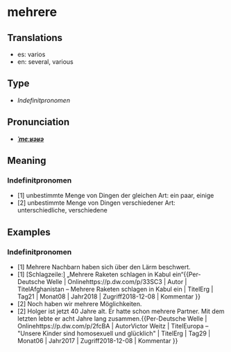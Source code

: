 # mehrere
## Translations
- es: varios
- en: several, various
## Type
- _Indefinitpronomen_
## Pronunciation
- **_[ˈmeːʁəʁə](https://commons.wikimedia.org/wiki/File:De-mehrere.ogg)_**
## Meaning
### Indefinitpronomen
- [1] unbestimmte Menge von Dingen der gleichen Art: ein paar, einige
- [2] unbestimmte Menge von Dingen verschiedener Art: unterschiedliche, verschiedene
## Examples
### Indefinitpronomen
- [1] Mehrere Nachbarn haben sich über den Lärm beschwert.
- [1] [Schlagzeile:] „Mehrere Raketen schlagen in Kabul ein“<ref>{{Per-Deutsche Welle | Onlinehttps://p.dw.com/p/33SC3 | Autor | TitelAfghanistan – Mehrere Raketen schlagen in Kabul ein | TitelErg | Tag21 | Monat08 | Jahr2018 | Zugriff2018-12-08 | Kommentar }}</ref>
- [2] Noch haben wir mehrere Möglichkeiten.
- [2] Holger ist jetzt 40 Jahre alt. Er hatte schon mehrere Partner. Mit dem letzten lebte er acht Jahre lang zusammen.<ref>{{Per-Deutsche Welle | Onlinehttps://p.dw.com/p/2fcBA | AutorVictor Weitz | TitelEuropa – "Unsere Kinder sind homosexuell und glücklich" | TitelErg | Tag29 | Monat06 | Jahr2017 | Zugriff2018-12-08 | Kommentar }}</ref>
